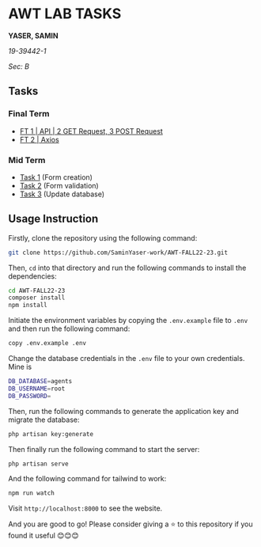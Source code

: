 # AWT LAB TASKS

**YASER, SAMIN**

_19-39442-1_

_Sec: B_

## Tasks

### Final Term
- [FT 1 | API | 2 GET Request, 3 POST Request](https://github.com/SaminYaser-work/AWT-FALL22-23/blob/master/resources/views/api_test.blade.php)
- [FT 2 | Axios](https://github.com/SaminYaser-work/TraffiChain/blob/master/routes/api.php)

### Mid Term
-   [Task 1](https://github.com/SaminYaser-work/AWT-FALL22-23/blob/master/resources/views/register.blade.php) (Form creation)
-   [Task 2](https://github.com/SaminYaser-work/AWT-FALL22-23/blob/master/app/Http/Controllers/RegController.php) (Form validation)
-   [Task 3](https://github.com/SaminYaser-work/AWT-FALL22-23/blob/master/app/Http/Controllers/ProfileController.php) (Update database)

## Usage Instruction

Firstly, clone the repository using the following command:

```bash
git clone https://github.com/SaminYaser-work/AWT-FALL22-23.git
```

Then, `cd` into that directory and run the following commands to install the dependencies:

```bash
cd AWT-FALL22-23
composer install
npm install
```

Initiate the environment variables by copying the `.env.example` file to `.env` and then run the following command:

```bash
copy .env.example .env
```

Change the database credentials in the `.env` file to your own credentials. Mine is

```bash
DB_DATABASE=agents
DB_USERNAME=root
DB_PASSWORD=
```

Then, run the following commands to generate the application key and migrate the database:

```bash
php artisan key:generate
```

Then finally run the following command to start the server:

```bash
php artisan serve
```

And the following command for tailwind to work:

```bash
npm run watch
```

Visit `http://localhost:8000` to see the website.

And you are good to go! Please consider giving a ⭐ to this repository if you found it useful 😊😊😊
